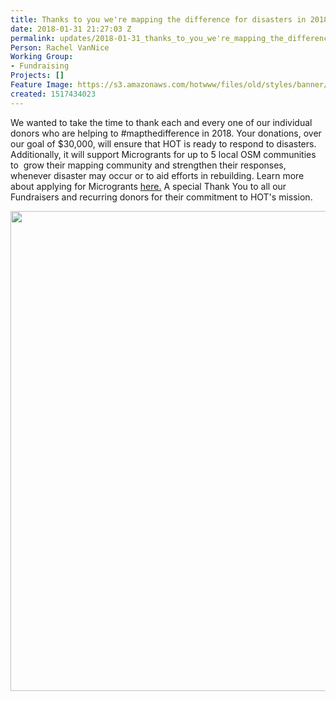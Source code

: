 ```yaml
---
title: Thanks to you we're mapping the difference for disasters in 2018!
date: 2018-01-31 21:27:03 Z
permalink: updates/2018-01-31_thanks_to_you_we're_mapping_the_difference_for_disasters_in_2018!
Person: Rachel VanNice
Working Group:
- Fundraising
Projects: []
Feature Image: https://s3.amazonaws.com/hotwww/files/old/styles/banner/public/Campaign+Header+1.jpg
created: 1517434023
---
```


<p>We wanted to take the time to thank each and every one of our individual donors who are helping to #mapthedifference in 2018. Your donations, over our goal of $30,000, will ensure that HOT is ready to respond to disasters. Additionally, it will support Microgrants for up to 5 local OSM communities to&nbsp; grow their mapping community and strengthen their responses, whenever disaster may occur or to aid efforts in rebuilding. Learn more about applying for Microgrants <a href="https://www.hotosm.org/updates/2018-01-17_funds_for_community_led_projects_to_improve_resilience_to_disasters_and_crises" target="_blank">here.</a>&nbsp;A special Thank You to all our Fundraisers and recurring donors for their commitment to HOT's mission.&nbsp;</p><p><img src="https://s3.amazonaws.com/hotwww/files/old/wordcloud%20%281%29.jpg" alt="" style="width:1024px;height:768px"></p>
